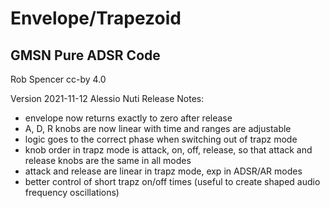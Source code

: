 # Envelope/Trapezoid

## GMSN Pure ADSR Code
Rob Spencer cc-by 4.0

Version 2021-11-12 Alessio Nuti
Release Notes:
- envelope now returns exactly to zero after release
- A, D, R knobs are now linear with time and ranges are adjustable
- logic goes to the correct phase when switching out of trapz mode
- knob order in trapz mode is attack, on, off, release, so that attack and release knobs are the same in all modes
- attack and release are linear in trapz mode, exp in ADSR/AR modes
- better control of short trapz on/off times (useful to create shaped audio frequency oscillations)